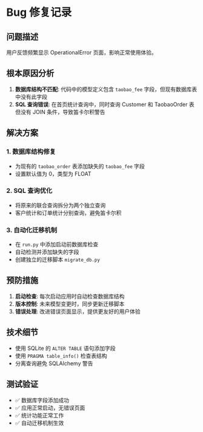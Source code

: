 # Bug 修复记录

## 问题描述
用户反馈频繁显示 OperationalError 页面，影响正常使用体验。

## 根本原因分析
1. **数据库结构不匹配**: 代码中的模型定义包含 `taobao_fee` 字段，但现有数据库表中没有此字段
2. **SQL 查询错误**: 在首页统计查询中，同时查询 Customer 和 TaobaoOrder 表但没有 JOIN 条件，导致笛卡尔积警告

## 解决方案

### 1. 数据库结构修复
- 为现有的 `taobao_order` 表添加缺失的 `taobao_fee` 字段
- 设置默认值为 0，类型为 FLOAT

### 2. SQL 查询优化
- 将原来的联合查询拆分为两个独立查询
- 客户统计和订单统计分别查询，避免笛卡尔积

### 3. 自动化迁移机制
- 在 `run.py` 中添加启动前数据库检查
- 自动检测并添加缺失的字段
- 创建独立的迁移脚本 `migrate_db.py`

## 预防措施
1. **启动检查**: 每次启动应用时自动检查数据库结构
2. **版本控制**: 未来模型变更时，同步更新迁移脚本
3. **错误处理**: 改进错误页面显示，提供更友好的用户体验

## 技术细节
- 使用 SQLite 的 `ALTER TABLE` 语句添加字段
- 使用 `PRAGMA table_info()` 检查表结构
- 分离查询避免 SQLAlchemy 警告

## 测试验证
- ✅ 数据库字段添加成功
- ✅ 应用正常启动，无错误页面
- ✅ 统计功能正常工作
- ✅ 自动迁移机制生效